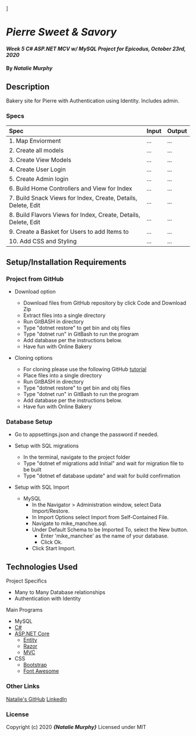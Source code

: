 ]

# _Pierre Sweet & Savory_

#### _Week 5 C# ASP.NET MCV w/ MySQL Project for Epicodus, October 23rd, 2020_

#### By _**Natalie Murphy**_

## Description

Bakery site for Pierre with Authentication using Identity. Includes admin.

<!-- Brainstorming
User Authentication
User Login
logged in users can
-create
-update
-delete

anon
-read

flavors
-sweet
-savory
-spicy
-creamy

splash page
-list of all treats

- list of all flavors
  -click on treat oor flavor to see all
  :q
 -->

### Specs

| Spec                                                            | Input | Output |
| :-------------------------------------------------------------- | :---- | :----- |
| 1. Map Enviorment                                               | ...   | ...    |
| 2. Create all models                                            | ...   | ...    |
| 3. Create View Models                                           | ...   | ...    |
| 4. Create User Login                                            | ...   | ...    |
| 5. Create Admin login                                           | ...   | ...    |
| 6. Build Home Controllers and View for Index                    | ...   | ...    |
| 7. Build Snack Views for Index, Create, Details, Delete, Edit   | ...   | ...    |
| 8. Build Flavors Views for Index, Create, Details, Delete, Edit | ...   | ...    |
| 9. Create a Basket for Users to add Items to                    | ...   | ...    |
| 10. Add CSS and Styling                                         | ...   | ...    |

## Setup/Installation Requirements

### Project from GitHub

- Download option

  - Download files from GitHub repository by click Code and Download Zip
  - Extract files into a single directory
  - Run GitBASH in directory
  - Type "dotnet restore" to get bin and obj files
  - Type "dotnet run" in GitBash to run the program
  - Add database per the instructions below.
  - Have fun with Online Bakery <!-- TITLE HERE -->

- Cloning options
  - For cloning please use the following GitHub [tutorial](https://docs.github.com/en/enterprise/2.16/user/github/creating-cloning-and-archiving-repositories/cloning-a-repository)
  - Place files into a single directory
  - Run GitBASH in directory
  - Type "dotnet restore" to get bin and obj files
  - Type "dotnet run" in GitBash to run the program
  - Add database per the instructions below.
  - Have fun with Online Bakery <!-- TITLE HERE -->

### Database Setup

- Go to appsettings.json and change the password if needed.

- Setup with SQL migrations

  - In the terminal, navigate to the project folder
  - Type "dotnet ef migrations add Initial" and wait for migration file to be built
  - Type "dotnet ef database update" and wait for build confirmation

- Setup with SQL Import
  - MySQL
    - In the Navigator > Administration window, select Data Import/Restore.
    - In Import Options select Import from Self-Contained File.
    - Navigate to mike_manchee.sql.
    - Under Default Schema to be Imported To, select the New button.
      - Enter 'mike_manchee' as the name of your database.
      - Click Ok.
    - Click Start Import.

## Technologies Used

Project Specifics

- Many to Many Database relationships
- Authentication with Identity

Main Programs

- MySQL
- [C#](https://docs.microsoft.com/en-us/dotnet/csharp/)
- [ASP.NET Core](https://dotnet.microsoft.com/apps/aspnet)
  - [Entity](https://docs.microsoft.com/en-us/ef/core/)
  - [Razor](https://docs.microsoft.com/en-us/aspnet/core/mvc/views/razor?view=aspnetcore-3.1)
  - [MVC](https://docs.microsoft.com/en-us/aspnet/core/mvc/overview?view=aspnetcore-3.1)
- CSS
  - [Bootstrap](https://getbootstrap.com/docs/4.5/getting-started/introduction/)
  - [Font Awesome](https://www.w3schools.com/icons/fontawesome_icons_intro.asp)

### Other Links

[Natalie's GitHub](https://github.com/muprhynd)
[LinkedIn](https://www.linkedin.com/in/nataliedoraismurphy)

### License

Copyright (c) 2020 **_{Natalie Murphy}_**
Licensed under MIT
